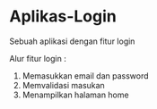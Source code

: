 # Aplikas-Login
Sebuah aplikasi dengan fitur login

Alur fitur login :
1. Memasukkan email dan password
2. Memvalidasi masukan
3. Menampilkan halaman home
